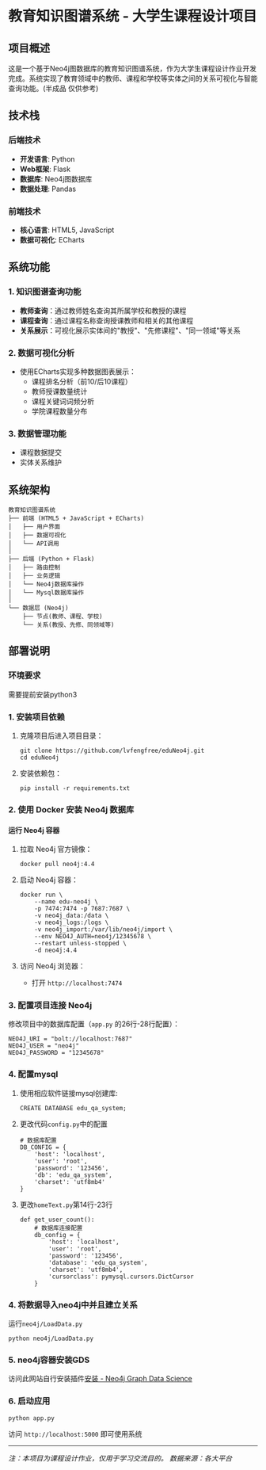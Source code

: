 # 教育知识图谱系统 - 大学生课程设计项目

## 项目概述

这是一个基于Neo4j图数据库的教育知识图谱系统，作为大学生课程设计作业开发完成。系统实现了教育领域中的教师、课程和学校等实体之间的关系可视化与智能查询功能。(半成品 仅供参考)

## 技术栈

### 后端技术

- **开发语言**: Python
- **Web框架**: Flask
- **数据库**: Neo4j图数据库
- **数据处理**: Pandas

### 前端技术

- **核心语言**: HTML5, JavaScript
- **数据可视化**: ECharts

## 系统功能

### 1. 知识图谱查询功能

- **教师查询**：通过教师姓名查询其所属学校和教授的课程
- **课程查询**：通过课程名称查询授课教师和相关的其他课程
- **关系展示**：可视化展示实体间的"教授"、"先修课程"、"同一领域"等关系

### 2. 数据可视化分析

- 使用ECharts实现多种数据图表展示：
  - 课程排名分析（前10/后10课程）
  - 教师授课数量统计
  - 课程关键词词频分析
  - 学院课程数量分布

### 3. 数据管理功能

- 课程数据提交
- 实体关系维护

## 系统架构

```
教育知识图谱系统
├── 前端 (HTML5 + JavaScript + ECharts)
│   ├── 用户界面
│   ├── 数据可视化
│   └── API调用
│
├── 后端 (Python + Flask)
│   ├── 路由控制
│   ├── 业务逻辑
│   └── Neo4j数据库操作
│ 	└── Mysql数据库操作
│
└── 数据层 (Neo4j)
    ├── 节点(教师、课程、学校)
    └── 关系(教授、先修、同领域等)
```

## 部署说明

### 环境要求

需要提前安装python3

### 1. 安装项目依赖

1. 克隆项目后进入项目目录：

   ```
   git clone https://github.com/lvfengfree/eduNeo4j.git
   cd eduNeo4j
   ```

2. 安装依赖包：

   ```
   pip install -r requirements.txt
   ```

### 2. 使用 Docker 安装 Neo4j 数据库

#### 运行 Neo4j 容器

1. 拉取 Neo4j 官方镜像：

   ```
   docker pull neo4j:4.4
   ```

2. 启动 Neo4j 容器：

   ```
   docker run \
       --name edu-neo4j \
       -p 7474:7474 -p 7687:7687 \
       -v neo4j_data:/data \
       -v neo4j_logs:/logs \
       -v neo4j_import:/var/lib/neo4j/import \
       --env NEO4J_AUTH=neo4j/12345678 \
       --restart unless-stopped \
       -d neo4j:4.4
   ```

3. 访问 Neo4j 浏览器：

   - 打开 `http://localhost:7474`

### 3. 配置项目连接 Neo4j

修改项目中的数据库配置（`app.py` 的26行-28行配置）：

```
NEO4J_URI = "bolt://localhost:7687" 
NEO4J_USER = "neo4j"
NEO4J_PASSWORD = "12345678"
```

### 4. 配置mysql

1. 使用相应软件链接mysql创建库:

   ```mysql
   CREATE DATABASE edu_qa_system;
   ```

2. 更改代码`config.py`中的配置

   ```
   # 数据库配置
   DB_CONFIG = {
       'host': 'localhost',
       'user': 'root',
       'password': '123456',
       'db': 'edu_qa_system',
       'charset': 'utf8mb4'
   }
   ```

3. 更改`homeText.py`第14行-23行

   ```
   def get_user_count():
       # 数据库连接配置
       db_config = {
           'host': 'localhost', 
           'user': 'root',  
           'password': '123456', 
           'database': 'edu_qa_system',  
           'charset': 'utf8mb4',
           'cursorclass': pymysql.cursors.DictCursor
       }
   ```

### 4. 将数据导入neo4j中并且建立关系

运行`neo4j/LoadData.py`

```
python neo4j/LoadData.py
```

### 5. neo4j容器安装GDS

访问此网站自行安装插件[安装 - Neo4j Graph Data Science](https://neo4j.com/docs/graph-data-science/current/installation/)

### 6. 启动应用

```
python app.py
```

访问 `http://localhost:5000` 即可使用系统

------

*注：本项目为课程设计作业，仅用于学习交流目的。*
*数据来源：各大平台*

